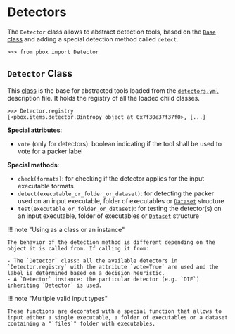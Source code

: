 # Detectors

The `Detector` class allows to abstract detection tools, based on the [`Base` class](items.md#base-class) and adding a special detection method called `detect`.

```session
>>> from pbox import Detector
```

## `Detector` Class

This [class](https://github.com/packing-box/docker-packing-box/blob/main/src/lib/src/pbox/core/items/detector.py#L56) is the base for abstracted tools loaded from the [`detectors.yml`](https://github.com/packing-box/docker-packing-box/blob/main/src/conf/detectors.yml) description file. It holds the registry of all the loaded child classes.

```session
>>> Detector.registry
[<pbox.items.detector.Bintropy object at 0x7f30e37f37f0>, [...]
```

**Special attributes**:

- `vote` (only for detectors): boolean indicating if the tool shall be used to vote for a packer label

**Special methods**:

- `check(formats)`: for checking if the detector applies for the input executable formats
- `detect(executable_or_folder_or_dataset)`: for detecting the packer used on an input executable, folder of executables or [`Dataset`](datasets.md) structure
- `test(executable_or_folder_or_dataset)`: for testing the detector(s) on an input executable, folder of executables or [`Dataset`](datasets.md) structure

!!! note "Using as a class or an instance"
    
    The behavior of the detection method is different depending on the object it is called from. If calling it from:
    
    - The `Detector` class: all the available detectors in `Detector.registry` with the attribute `vote=True` are used and the label is determined based on a decision heuristic.
    - A `Detector` instance: the particular detector (e.g. `DIE`) inheriting `Detector` is used.


!!! note "Multiple valid input types"
    
    These functions are decorated with a special function that allows to input either a single executable, a folder of executables or a dataset containing a "`files`" folder with executables.

